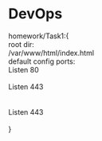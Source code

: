 # DevOps
homework/Task1:{\
root dir:\
/var/www/html/index.html \
default config ports: \
Listen 80\
<IfModule ssl_module> \
Listen 443\
</IfModule>\
<IfModule mod_gnutls.c>\
Listen 443\
</IfModule>\
}
